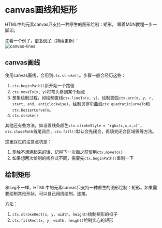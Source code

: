 # canvas画线和矩形

HTML中的元素canvas只支持一种原生的图形绘制：矩形。
跟着MDN教程一步一脚印。

先看一个例子，[更多例子](https://github.com/shaoxi2093/blogTests/tree/master/canvas)（持续更新）：  
![canvas-lines](https://github.com/shaoxi2093/blog/blob/master/assets/canvas-line.png?raw=true)

## canvas画线

使用canvas画线，会用到`ctx.stroke()`。步骤一般会经历这些：

1. `ctx.beginPath()`新开始一个路径
2. `ctx.moveTo(x, y)`将笔头移到某个起点
3. 想象绘制过程，如绘制直线`ctx.lineTo(x, y)`、绘制圆弧`ctx.arc(x, y, r, start, end, anticlockwise)`、绘制贝塞尔曲线`ctx.quadraticCurveTo`和`ctx.bezierCurveTo`。
4. `ctx.stroke()`

其他还有些方法，如设置线条颜色`ctx.strokeStyle = 'rgba(x,x,x,a)'`，`ctx.closePath`首尾闭合，`ctx.fill()`默认会先闭合，再填充闭合区域等等方法。

这里踩过的注意点坑是：

1. 笔触不想连起来的话，记得下一次画之前使用`ctx.moveTo()`
2. 如果想两次绘制的线样式不同，需要先`ctx.beginPath()`重制一下

## 绘制矩形

和svg不一样，HTML中的元素canvas只支持一种原生的图形绘制：矩形。如果需要绘制其他形状，可以自己用线绘制，连接。

方法：  

1. `ctx.strokeRect(x, y, width, height)`绘制矩形的框子
2. `ctx.fillRect(x, y, width, height)`绘制实心的矩形